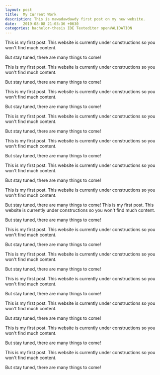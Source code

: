 ```yaml
---
layout: post
title:  My Current Work
description: This is mawadawdawdy first post on my new website.
date:   2019-08-08 21:03:36 +0630
categories: bachelor-thesis IDE Texteditor openVALIDATION
---
```


This is my first post.
This website is currently under constructions so you won't find much content.

But stay tuned, there are many things to come!


This is my first post.
This website is currently under constructions so you won't find much content.

But stay tuned, there are many things to come!



This is my first post.
This website is currently under constructions so you won't find much content.

But stay tuned, there are many things to come!

This is my first post.
This website is currently under constructions so you won't find much content.

But stay tuned, there are many things to come!


This is my first post.
This website is currently under constructions so you won't find much content.

But stay tuned, there are many things to come!

This is my first post.
This website is currently under constructions so you won't find much content.

But stay tuned, there are many things to come!

This is my first post.
This website is currently under constructions so you won't find much content.

But stay tuned, there are many things to come!
This is my first post.
This website is currently under constructions so you won't find much content.

But stay tuned, there are many things to come!

This is my first post.
This website is currently under constructions so you won't find much content.

But stay tuned, there are many things to come!

This is my first post.
This website is currently under constructions so you won't find much content.

But stay tuned, there are many things to come!

This is my first post.
This website is currently under constructions so you won't find much content.

But stay tuned, there are many things to come!

This is my first post.
This website is currently under constructions so you won't find much content.

But stay tuned, there are many things to come!

This is my first post.
This website is currently under constructions so you won't find much content.

But stay tuned, there are many things to come!

This is my first post.
This website is currently under constructions so you won't find much content.

But stay tuned, there are many things to come!